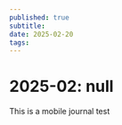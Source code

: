 ```yaml
---
published: true
subtitle: 
date: 2025-02-20
tags: 
---
```


#  2025-02: null

This is a mobile journal test
